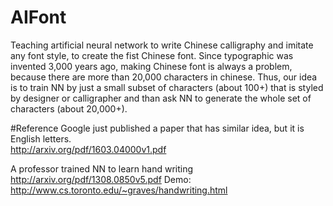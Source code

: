 # AIFont
Teaching artificial neural network to write Chinese calligraphy and imitate any font style, to create the fist Chinese font.
Since typographic was invented 3,000 years ago, making Chinese font is always a problem, because there are more than 20,000 characters in chinese.
Thus, our idea is to train NN by just a small subset of characters (about 100+) that is styled by designer or calligrapher and than ask NN to generate the whole set of characters (about 20,000+).

#Reference
Google just published a paper that has similar idea, but it is English letters.  
http://arxiv.org/pdf/1603.04000v1.pdf

A professor trained NN to learn hand writing
http://arxiv.org/pdf/1308.0850v5.pdf
Demo: http://www.cs.toronto.edu/~graves/handwriting.html
